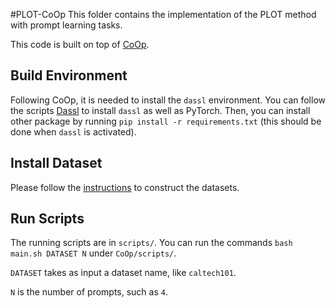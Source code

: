 #PLOT-CoOp
This folder contains the implementation of the PLOT method with prompt learning tasks.

This code is built on top of [CoOp](https://github.com/KaiyangZhou/CoOp).

## Build Environment
Following CoOp, it is needed to install the `dassl` environment. You can follow the scripts [Dassl](https://github.com/KaiyangZhou/Dassl.pytorch#installation) to install `dassl` as well as PyTorch. Then, you can install other package by running `pip install -r requirements.txt` (this should be done when `dassl` is activated).


## Install Dataset
Please follow the [instructions](https://github.com/KaiyangZhou/CoOp) to construct the datasets.


## Run Scripts

The running scripts are in `scripts/`. You can run the commands `bash main.sh DATASET N` under `CoOp/scripts/`.

`DATASET` takes as input a dataset name, like `caltech101`. 

`N` is the number of prompts, such as `4`.
